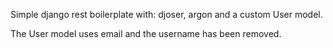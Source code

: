 Simple django rest boilerplate with:
djoser, argon and a custom User model.

The User model uses email and the username has been removed.


